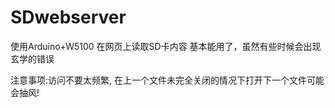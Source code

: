 # SDwebserver
使用Arduino+W5100 在网页上读取SD卡内容
基本能用了，虽然有些时候会出现玄学的错误

注意事项:访问不要太频繁,
在上一个文件未完全关闭的情况下打开下一个文件可能会抽风!
